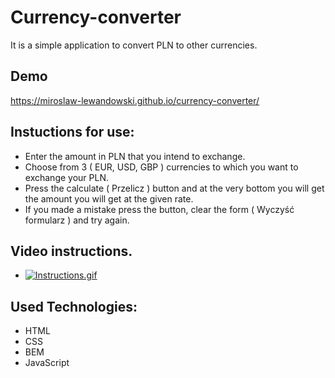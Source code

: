 # Currency-converter

It is a simple application to convert PLN to other currencies.

## Demo
https://miroslaw-lewandowski.github.io/currency-converter/

## Instuctions for use:
- Enter the amount in PLN that you intend to exchange.
- Choose from 3 ( EUR, USD, GBP ) currencies to which you want to exchange your PLN.
- Press the calculate ( Przelicz ) button and at the very bottom you will get the amount you will get at the given rate.
- If you made a mistake press the button, clear the form ( Wyczyść formularz ) and try again.

## Video instructions.
- [![Instructions.gif](https://s3.gifyu.com/images/Instructions.gif)](https://gifyu.com/image/tDmu)

## Used Technologies:
- HTML
- CSS
- BEM
- JavaScript

##
